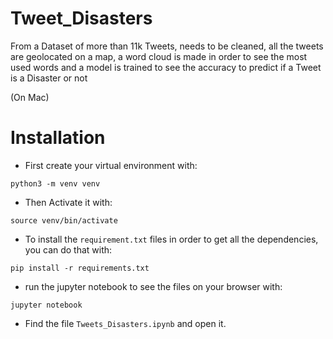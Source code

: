 # Tweet_Disasters
From a Dataset of more than 11k Tweets, needs to be cleaned,  all the tweets are geolocated on a map, a word cloud is made in order to see the most used words and a model is trained to see the accuracy to predict if a Tweet is a Disaster or not

(On Mac)
# Installation 
- First create your virtual environment with:

`python3 -m venv venv`

- Then Activate it with:

`source venv/bin/activate`

- To install the `requirement.txt` files in order to get all the dependencies, you can do that with:

`pip install -r requirements.txt`

- run the jupyter notebook to see the files on your browser with:

`jupyter notebook`

- Find the file `Tweets_Disasters.ipynb` and open it.


